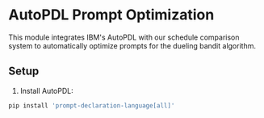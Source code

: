 # AutoPDL Prompt Optimization

This module integrates IBM's AutoPDL with our schedule comparison system to automatically optimize prompts for the dueling bandit algorithm.

## Setup

1. Install AutoPDL:
```bash
pip install 'prompt-declaration-language[all]'